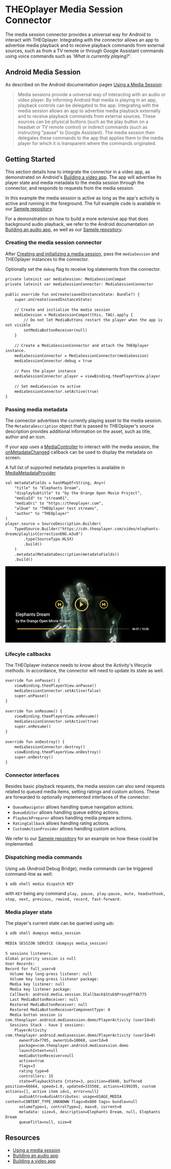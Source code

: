 # THEOplayer Media Session Connector #

The media session connector provides a universal way for Android to interact with THEOplayer.
Integrating with the connector allows an app to advertise media playback and to 
receive playback commands from external sources, such as from a TV remote or through 
Google Assistant commands using voice commands such as _'What is currently playing?'_.

## Android Media Session

As described on the Android documentation pages [Using a Media Session]:

> Media sessions provide a universal way of interacting with an audio or video player.
By informing Android that media is playing in an app,
playback controls can be delegated to the app.
Integrating with the media session allows an app to advertise media playback externally and to
receive playback commands from external sources. These sources can be physical buttons
(such as the play button on a headset or TV remote control) or indirect commands
(such as instructing "pause" to Google Assistant). The media session then delegates these commands to
the app that applies them to the media player for which it is transparent where the commands originated.

## Getting Started

This section details how to integrate the connector in a video app, as demonstrated on Android's
[Building a video app].
The app will advertise its player state and media metadata to the media session through the connector,
and responds to requests from the media session.

In this example the media session is active as long as the app's activity is active and running in the
foreground. The full example code is available in our [Sample repository].

For a demonstration on how to build a more extensive app that does background audio playback,
we refer to the Android documentation on [Building an audio app], as well as our [Sample repository].

### Creating the media session connector

After [Creating and initializing a media session], pass the `mediaSession` and THEOplayer instances to the connector.

Optionally set the `debug` flag to receive log statements from the connector.

```
private lateinit var mediaSession: MediaSessionCompat
private lateinit var mediaSessionConnector: MediaSessionConnector

public override fun onCreate(savedInstanceState: Bundle?) {
    super.onCreate(savedInstanceState)

    // Create and initialize the media session
    mediaSession = MediaSessionCompat(this, TAG).apply {
        // Do not let MediaButtons restart the player when the app is not visible
        setMediaButtonReceiver(null)
    }

    // Create a MediaSessionConnector and attach the THEOplayer instance.
    mediaSessionConnector = MediaSessionConnector(mediaSession)
    mediaSessionConnector.debug = true
    
    // Pass the player instance
    mediaSessionConnector.player = viewBinding.theoPlayerView.player
    
    // Set mediaSession to active
    mediaSessionConnector.setActive(true)
}
```

### Passing media metadata

The connector advertises the currently playing asset to the media session.
The `MetadataDescription` object that is passed to THEOplayer's source description provides
additional information on the asset, such as title, author and an icon.

If your app uses a [MediaController] to interact with the media session, the [onMetadataChanged]
callback can be used to display the metadata on screen.

A full list of supported metadata properties is available in [MediaMetadataProvider]

```
val metadataFields = hashMapOf<String, Any>(
    "title" to "Elephants Dream",
    "displaySubtitle" to "by the Orange Open Movie Project",
    "mediaId" to "stream01",
    "mediaUri" to "https://theoplayer.com",
    "album" to "THEOplayer test streams",
    "author" to "THEOplayer"
)
player.source = SourceDescription.Builder(
    TypedSource.Builder("https://cdn.theoplayer.com/video/elephants-dream/playlistCorrectionENG.m3u8")
        .type(SourceType.HLSX)
        .build()
    )
    .metadata(MetadataDescription(metadataFields))
    .build()
```

![](./resources/sample.png)

### Lifecyle callbacks

The THEOplayer instance needs to know about the Activity's lifecycle methods.
In accordance, the connector will need to update its state as well.

```
override fun onPause() {
    viewBinding.theoPlayerView.onPause()
    mediaSessionConnector.setActive(false)
    super.onPause()
}

override fun onResume() {
    viewBinding.theoPlayerView.onResume()
    mediaSessionConnector.setActive(true)
    super.onResume()
}

override fun onDestroy() {
    mediaSessionConnector.destroy()
    viewBinding.theoPlayerView.onDestroy()
    super.onDestroy()
}
```

### Connector interfaces

Besides basic playback requests, the media session can also send requests related to
queued media items, setting ratings and custom actions. These are forwarded to optionally implemented
interfaces of the connector:

- `QueueNavigator` allows handling queue navigation actions.
- `QueueEditor` allows handling queue editing actions.
- `PlaybackPreparer` allows handling media prepare actions.
- `RatingCallback` allows handling rating actions.
- `CustomActionProvider` allows handling custom actions.

We refer to our [Sample repository]
for an example on how these could be implemented.

### Dispatching media commands

Using `adb` (Android Debug Bridge), media commands can be triggered command-line as well:

```
$ adb shell media dispatch KEY
```

with `KEY` being any command 
`play, pause, play-pause, mute, headsethook, stop, next, previous, rewind, record, fast-forward.`

### Media player state

The player's current state can be queried using `adb`:

```
$ adb shell dumpsys media_session

MEDIA SESSION SERVICE (dumpsys media_session)

5 sessions listeners.
Global priority session is null
User Records:
Record for full_user=0
  Volume key long-press listener: null
  Volume key long-press listener package: 
  Media key listener: null
  Media key listener package: 
  Callback: android.media.session.ICallback$Stub$Proxy@ff4b775
  Last MediaButtonReceiver: null
  Restored MediaButtonReceiver: null
  Restored MediaButtonReceiverComponentType: 0
  Media button session is com.theoplayer.android.mediasession.demo/PlayerActivity (userId=0)
  Sessions Stack - have 2 sessions:
    PlayerActivity com.theoplayer.android.mediasession.demo/PlayerActivity (userId=0)
      ownerPid=7705, ownerUid=10060, userId=0
      package=com.theoplayer.android.mediasession.demo
      launchIntent=null
      mediaButtonReceiver=null
      active=true
      flags=3
      rating type=0
      controllers: 15
      state=PlaybackState {state=3, position=45840, buffered position=66664, speed=1.0, updated=333568, actions=4199295, custom actions=[], active item id=1, error=null}
      audioAttrs=AudioAttributes: usage=USAGE_MEDIA content=CONTENT_TYPE_UNKNOWN flags=0x800 tags= bundle=null
      volumeType=1, controlType=2, max=0, current=0
      metadata: size=5, description=Elephants Dream, null, Elephants Dream
      queueTitle=null, size=0
```

## Resources

- [Using a media session]
- [Building an audio app]
- [Building a video app]

[Sample repository]: https://github.com/THEOplayer/samples-android-sdk
[Using a media session]: https://developer.android.com/guide/topics/media-apps/working-with-a-media-session
[Creating and initializing a media session]: https://developer.android.com/guide/topics/media-apps/working-with-a-media-session#init-session
[Building a video app]: https://developer.android.com/guide/topics/media-apps/video-app/building-a-video-app
[Building an audio app]: https://developer.android.com/guide/topics/media-apps/audio-app/building-an-audio-app
[MediaController]: https://developer.android.com/reference/kotlin/android/support/v4/media/session/MediaControllerCompat
[onMetadataChanged]: https://developer.android.com/reference/kotlin/android/support/v4/media/session/MediaControllerCompat.Callback#onMetadataChanged(android.support.v4.media.MediaMetadataCompat)
[MediaMetadataProvider]: ./src/main/java/com/theoplayer/android/mediasession/MediaMetadataProvider.kt
